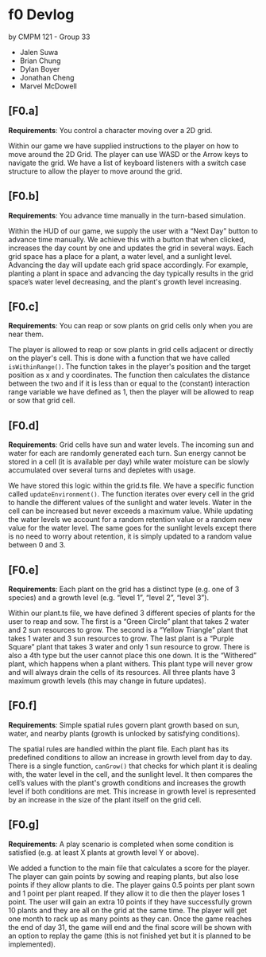 # f0 Devlog

<!-- TODO: Write reflection -->

 by CMPM 121 - Group 33
- Jalen Suwa
- Brian Chung
- Dylan Boyer
- Jonathan Cheng
- Marvel McDowell

## [F0.a]

**Requirements**: You control a character moving over a 2D grid.

Within our game we have supplied instructions to the player on how to move around the 2D Grid. The player can use WASD or the Arrow keys to navigate the grid. We have a list of keyboard listeners with a switch case structure to allow the player to move around the grid.

## [F0.b]

**Requirements**: You advance time manually in the turn-based simulation.

Within the HUD of our game, we supply the user with a “Next Day” button to advance time manually. We achieve this with a button that when clicked, increases the day count by one and updates the grid in several ways. Each grid space has a place for a plant, a water level, and a sunlight level. Advancing the day will update each grid space accordingly. For example, planting a plant in space and advancing the day typically results in the grid space’s water level decreasing, and the plant's growth level increasing.

## [F0.c]

**Requirements**: You can reap or sow plants on grid cells only when you are near them.

The player is allowed to reap or sow plants in grid cells adjacent or directly on the player's cell. This is done with a function that we have called `isWithinRange()`. The function takes in the player's position and the target position as x and y coordinates. The function then calculates the distance between the two and if it is less than or equal to the (constant) interaction range variable we have defined as 1, then the player will be allowed to reap or sow that grid cell.

## [F0.d]

**Requirements**: Grid cells have sun and water levels. The incoming sun and water for each are randomly generated each turn. Sun energy cannot be stored in a cell (it is available per day) while water moisture can be slowly accumulated over several turns and depletes with usage.

We have stored this logic within the grid.ts file. We have a specific function called `updateEnvironment()`. The function iterates over every cell in the grid to handle the different values of the sunlight and water levels. Water in the cell can be increased but never exceeds a maximum value. While updating the water levels we account for a random retention value or a random new value for the water level. The same goes for the sunlight levels except there is no need to worry about retention, it is simply updated to a random value between 0 and 3.

## [F0.e]

**Requirements**: Each plant on the grid has a distinct type (e.g. one of 3 species) and a growth level (e.g. “level 1”, “level 2”, “level 3”).

Within our plant.ts file, we have defined 3 different species of plants for the user to reap and sow. The first is a “Green Circle” plant that takes 2 water and 2 sun resources to grow. The second is a “Yellow Triangle” plant that takes 1 water and 3 sun resources to grow. The last plant is a “Purple Square” plant that takes 3 water and only 1 sun resource to grow. There is also a 4th type but the user cannot place this one down. It is the “Withered” plant, which happens when a plant withers. This plant type will never grow and will always drain the cells of its resources. All three plants have 3 maximum growth levels (this may change in future updates).

## [F0.f]

**Requirements**: Simple spatial rules govern plant growth based on sun, water, and nearby plants (growth is unlocked by satisfying conditions).

The spatial rules are handled within the plant file. Each plant has its predefined conditions to allow an increase in growth level from day to day. There is a single function, `canGrow()` that checks for which plant it is dealing with, the water level in the cell, and the sunlight level. It then compares the cell’s values with the plant's growth conditions and increases the growth level if both conditions are met. This increase in growth level is represented by an increase in the size of the plant itself on the grid cell.

## [F0.g]

**Requirements**: A play scenario is completed when some condition is satisfied (e.g. at least X plants at growth level Y or above).

We added a function to the main file that calculates a score for the player. The player can gain points by sowing and reaping plants, but also lose points if they allow plants to die. The player gains 0.5 points per plant sown and 1 point per plant reaped. If they allow it to die then the player loses 1 point. The user will gain an extra 10 points if they have successfully grown 10 plants and they are all on the grid at the same time. The player will get one month to rack up as many points as they can. Once the game reaches the end of day 31, the game will end and the final score will be shown with an option to replay the game (this is not finished yet but it is planned to be implemented).
